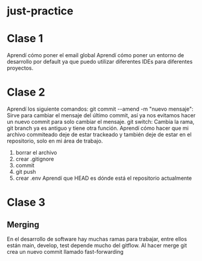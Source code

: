 # just-practice

# Clase 1

Aprendí cómo poner el email global
Aprendí cómo poner un entorno de desarrollo por default
ya que puedo utilizar diferentes IDEs para diferentes proyectos.

# Clase 2

Aprendí los siguiente comandos:
git commit --amend -m "nuevo mensaje": Sirve para cambiar el mensaje del último commit, así ya nos evitamos hacer un nuevo commit para solo cambiar el mensaje.
git switch: Cambia la rama, git branch ya es antiguo y tiene otra función.
Aprendí cómo hacer que mi archivo commiteado deje de estar trackeado y también deje de estar en el repositorio, solo en mi área de trabajo.

1. borrar el archivo
2. crear .gitignore
3. commit
4. git push
5. crear .env
   Aprendí que HEAD es dónde está el repositorio actualmente

# Clase 3

## Merging

En el desarrollo de software hay muchas ramas para trabajar, entre ellos están main, develop, test depende mucho del gitflow. Al hacer merge git crea un nuevo commit llamado fast-forwarding
